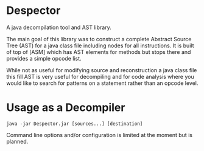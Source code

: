 Despector
===========

A java decompilation tool and AST library.

The main goal of this library was to construct a complete Abstract Source Tree (AST) for a java
class file including nodes for all instructions. It is built of top of [ASM] which has AST
elements for methods but stops there and provides a simple opcode list.

While not as useful for modifying source and reconstruction a java class file this fill AST is
very useful for decompiling and for code analysis where you would like to search for patterns
on a statement rather than an opcode level.

# Usage as a Decompiler

`java -jar Despector.jar [sources...] [destination]`

Command line options and/or configuration is limited at the moment but is planned.
